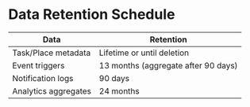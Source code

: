 # Data Retention Schedule

| **Data**             | **Retention**                       |
| -------------------- | ----------------------------------- |
| Task/Place metadata  | Lifetime or until deletion          |
| Event triggers       | 13 months (aggregate after 90 days) |
| Notification logs    | 90 days                             |
| Analytics aggregates | 24 months                           |